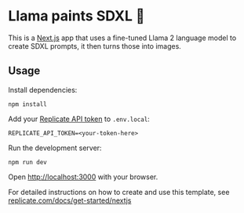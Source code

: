 # Llama paints SDXL 🦙

This is a [Next.js](https://nextjs.org/) app that uses a fine-tuned Llama 2 language model to create SDXL prompts, it then turns those into images.


## Usage

Install dependencies:

```console
npm install
```

Add your [Replicate API token](https://replicate.com/account#token) to `.env.local`:

```
REPLICATE_API_TOKEN=<your-token-here>
```

Run the development server:

```console
npm run dev
```

Open [http://localhost:3000](http://localhost:3000) with your browser.

For detailed instructions on how to create and use this template, see [replicate.com/docs/get-started/nextjs](https://replicate.com/docs/get-started/nextjs)
